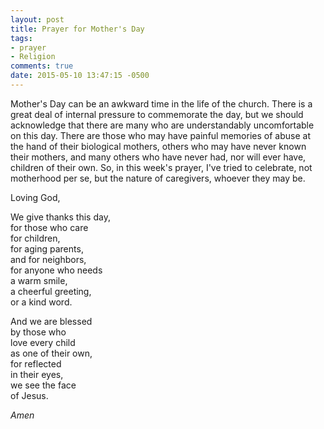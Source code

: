 ```yaml
---
layout: post
title: Prayer for Mother's Day
tags:
- prayer
- Religion
comments: true
date: 2015-05-10 13:47:15 -0500
---
```


Mother's Day can be an awkward time in the life of the church. There is a great deal of internal pressure to commemorate the day, but we should acknowledge that there are many who are understandably uncomfortable on this day. There are those who may have painful memories of abuse at the hand of their biological mothers, others who may have never known their mothers, and many others who have never had, nor will ever have, children of their own. So, in this week's prayer, I've tried to celebrate, not motherhood per se, but the nature of caregivers, whoever they may be.

Loving God,

We give thanks this day,  
for those who care  
for children,  
for aging parents,  
and for neighbors,  
for anyone who needs  
a warm smile,  
a cheerful greeting,  
or a kind word.


And we are blessed  
by those who  
love every child  
as one of their own,  
for reflected  
in their eyes,  
we see the face  
of Jesus.

*Amen*


